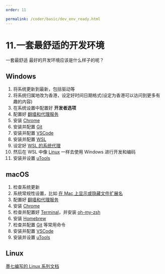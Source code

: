 ```yaml
---
order: 11

permalink: /coder/basic/dev_env_ready.html
---
```


# 11.一套最舒适的开发环境

一套最舒适 最好的开发环境应该是什么样子的呢？

## Windows

1. 将系统更新到最新，包括驱动等
2. 将系统归属地改为香港，设定好时间日期格式(设定为香港可以访问到更多有趣的内容)
3. 在系统设置中配置好 **开发者选项**
4. 配置好 [翻墙和代理服务](/misc/proxy_wall_ready.html)
5. 安装 [Chrome](https://www.google.com/chrome/)
6. 安装并配置 [Git](/bookmark/tools/git/)
7. 安装并配置 [VSCode](/bookmark/tools/vscode/)
8. 安装并配置 [WSL](/misc/wsl_ready.html)
9. 设定好 [WSL 的系统代理](/misc/wsl_proxy.html)
10. 然后在 WSL 中像 [Linux](/coder/linux/) 一样去使用 Windows 进行开发和编码
11. 安装并设置 [uTools](/bookmark/tools/uTools.html)

## macOS

1. 检查系统更新
2. 系统常规性设置，比如 [在 Mac 上显示或隐藏文件扩展名](https://support.apple.com/zh-cn/guide/mac-help/mchlp2304/mac)
3. 配置好 [翻墙和代理服务](/misc/proxy_wall_ready.html)
4. 安装 [Chrome](https://www.google.com/chrome/)
5. 检查并配置好 [Terminal](https://support.apple.com/zh-cn/guide/terminal/welcome/mac)，并安装 [oh-my-zsh ](https://sysin.org/blog/macos-zsh/)
6. 安装 [Homebrew](https://brew.sh/)
7. 检查并配置 [Git](/bookmark/tools/git/) 等常用命令
8. 安装并配置 [VSCode](/bookmark/tools/vscode/)
9. 安装并设置 [uTools](/bookmark/tools/uTools.html)

## Linux

[墨七编写的 Linux 系列文档](/coder/linux/)
